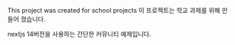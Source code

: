 This project was created for school projects
이 프로젝트는 학교 과제를 위해 만들어 졌습니다.

nextjs 14버전을 사용하는 간단한 커뮤니티 예제입니다.
